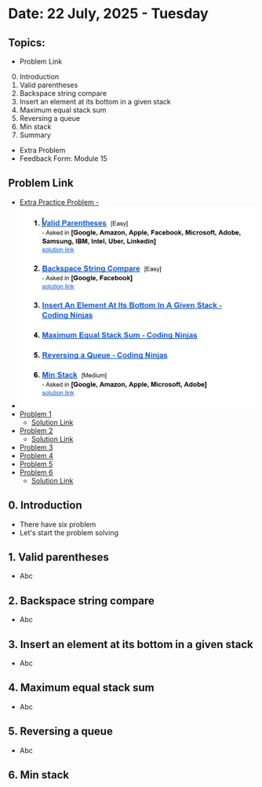 # Date: 22 July, 2025 - Tuesday

## Topics:
- Problem Link
0. Introduction
1. Valid parentheses
2. Backspace string compare
3. Insert an element at its bottom in a given stack
4. Maximum equal stack sum
5. Reversing a queue
6. Min stack
7. Summary
- Extra Problem
- Feedback Form: Module 15

## Problem Link
- [Extra Practice Problem -](https://docs.google.com/document/d/1fuirtZp8dUD6cCnwjBsSpbFZI_CqOBIw/edit?usp=sharing&ouid=112433310488936743525&rtpof=true&sd=true)
- <img src="./images/the-problems.png" width="500">
- [Problem 1](https://leetcode.com/problems/valid-parentheses/)
    - [Solution Link](https://leetcode.com/problems/valid-parentheses/solutions/6981469/simple-beginner-friendly-stack-beats-100-ogx0/)
- [Problem 2](https://leetcode.com/problems/backspace-string-compare/description/)
    - [Solution Link](https://leetcode.com/problems/backspace-string-compare/solutions/6981972/simple-stack-beats-100-by-piaaaas-8wmp/)
- [Problem 3](https://www.codingninjas.com/studio/problems/insert-an-element-at-its-bottom-in-a-given-stack_1171166)
- [Problem 4](https://www.codingninjas.com/studio/problems/maximum-equal-stack-sum_1062571)
- [Problem 5](https://www.codingninjas.com/studio/problems/reversing-a-queue_982934)
- [Problem 6](https://leetcode.com/problems/min-stack/description/)
    - [Solution Link](https://leetcode.com/problems/min-stack/solutions/6981989/beginner-friendly-just-using-another-sta-po6a/)

## 0. Introduction
- There have six problem
- Let's start the problem solving

## 1. Valid parentheses
- Abc

## 2. Backspace string compare
- Abc

## 3. Insert an element at its bottom in a given stack
- Abc

## 4. Maximum equal stack sum
- Abc

## 5. Reversing a queue
- Abc

## 6. Min stack